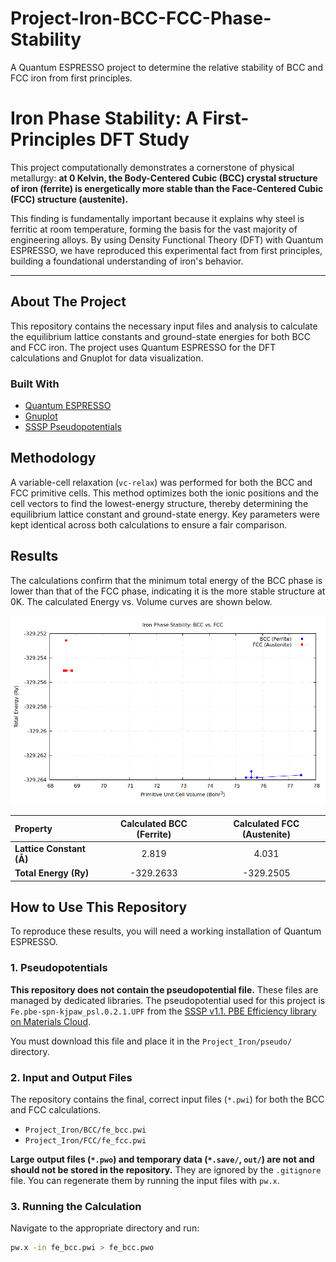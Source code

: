 # Project-Iron-BCC-FCC-Phase-Stability
A Quantum ESPRESSO project to determine the relative stability of BCC and FCC iron from first principles. 
# Iron Phase Stability: A First-Principles DFT Study

This project computationally demonstrates a cornerstone of physical metallurgy: **at 0 Kelvin, the Body-Centered Cubic (BCC) crystal structure of iron (ferrite) is energetically more stable than the Face-Centered Cubic (FCC) structure (austenite).**

This finding is fundamentally important because it explains why steel is ferritic at room temperature, forming the basis for the vast majority of engineering alloys. By using Density Functional Theory (DFT) with Quantum ESPRESSO, we have reproduced this experimental fact from first principles, building a foundational understanding of iron's behavior.

---

## About The Project

This repository contains the necessary input files and analysis to calculate the equilibrium lattice constants and ground-state energies for both BCC and FCC iron. The project uses Quantum ESPRESSO for the DFT calculations and Gnuplot for data visualization.

### Built With
* [Quantum ESPRESSO](https://www.quantum-espresso.org/)
* [Gnuplot](http://www.gnuplot.info/)
* [SSSP Pseudopotentials](https://www.materialscloud.org/discover/sssp/table/efficiency)

## Methodology

A variable-cell relaxation (`vc-relax`) was performed for both the BCC and FCC primitive cells. This method optimizes both the ionic positions and the cell vectors to find the lowest-energy structure, thereby determining the equilibrium lattice constant and ground-state energy. Key parameters were kept identical across both calculations to ensure a fair comparison.

## Results

The calculations confirm that the minimum total energy of the BCC phase is lower than that of the FCC phase, indicating it is the more stable structure at 0K. The calculated Energy vs. Volume curves are shown below.

![BCC vs FCC Energy Curve](./BCC_vs_FCC_Curve.png)

| Property                  | Calculated BCC (Ferrite) | Calculated FCC (Austenite) |
| :------------------------ | :----------------------: | :------------------------: |
| **Lattice Constant (Å)**  |          2.819           |           4.031            |
| **Total Energy (Ry)**     |       -329.2633          |         -329.2505          |


## How to Use This Repository

To reproduce these results, you will need a working installation of Quantum ESPRESSO.

### 1. Pseudopotentials

**This repository does not contain the pseudopotential file.** These files are managed by dedicated libraries. The pseudopotential used for this project is `Fe.pbe-spn-kjpaw_psl.0.2.1.UPF` from the [SSSP v1.1. PBE Efficiency library on Materials Cloud](https://www.materialscloud.org/discover/sssp/table/efficiency).

You must download this file and place it in the `Project_Iron/pseudo/` directory.

### 2. Input and Output Files

The repository contains the final, correct input files (`*.pwi`) for both the BCC and FCC calculations.

*   `Project_Iron/BCC/fe_bcc.pwi`
*   `Project_Iron/FCC/fe_fcc.pwi`

**Large output files (`*.pwo`) and temporary data (`*.save/`, `out/`) are not and should not be stored in the repository.** They are ignored by the `.gitignore` file. You can regenerate them by running the input files with `pw.x`.

### 3. Running the Calculation
Navigate to the appropriate directory and run:
```bash
pw.x -in fe_bcc.pwi > fe_bcc.pwo
